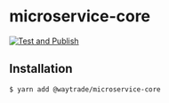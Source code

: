 # microservice-core

[![Test and Publish](https://github.com/waytrade/microservice-core/actions/workflows/test_publish.yml/badge.svg)](https://github.com/waytrade/microservice-core/actions/workflows/test_publish.yml)

## Installation

    $ yarn add @waytrade/microservice-core
